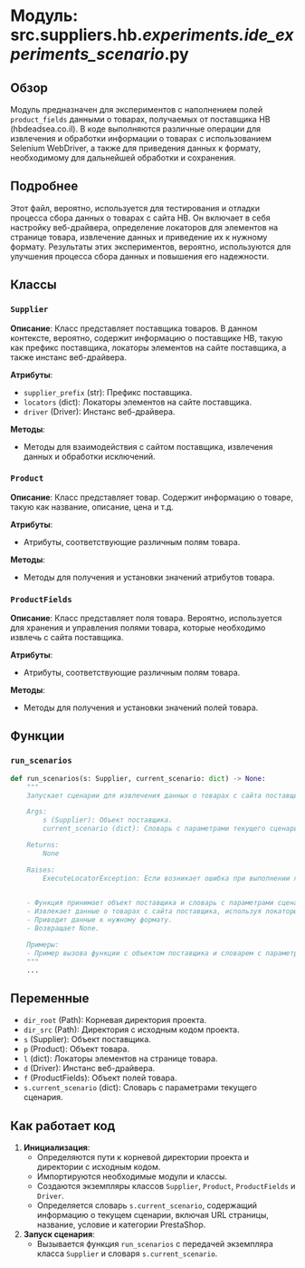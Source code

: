 # Модуль: src.suppliers.hb._experiments.ide_experiments_scenario_.py

## Обзор

Модуль предназначен для экспериментов с наполнением полей `product_fields` данными о товарах, получаемых от поставщика HB (hbdeadsea.co.il). В коде выполняются различные операции для извлечения и обработки информации о товарах с использованием Selenium WebDriver, а также для приведения данных к формату, необходимому для дальнейшей обработки и сохранения.

## Подробнее

Этот файл, вероятно, используется для тестирования и отладки процесса сбора данных о товарах с сайта HB. Он включает в себя настройку веб-драйвера, определение локаторов для элементов на странице товара, извлечение данных и приведение их к нужному формату. Результаты этих экспериментов, вероятно, используются для улучшения процесса сбора данных и повышения его надежности.

## Классы

### `Supplier`

**Описание**: Класс представляет поставщика товаров. В данном контексте, вероятно, содержит информацию о поставщике HB, такую как префикс поставщика, локаторы элементов на сайте поставщика, а также инстанс веб-драйвера.

**Атрибуты**:
- `supplier_prefix` (str): Префикс поставщика.
- `locators` (dict): Локаторы элементов на сайте поставщика.
- `driver` (Driver): Инстанс веб-драйвера.

**Методы**:
- Методы для взаимодействия с сайтом поставщика, извлечения данных и обработки исключений.

### `Product`

**Описание**: Класс представляет товар. Содержит информацию о товаре, такую как название, описание, цена и т.д.

**Атрибуты**:
- Атрибуты, соответствующие различным полям товара.

**Методы**:
- Методы для получения и установки значений атрибутов товара.

### `ProductFields`

**Описание**: Класс представляет поля товара. Вероятно, используется для хранения и управления полями товара, которые необходимо извлечь с сайта поставщика.

**Атрибуты**:
- Атрибуты, соответствующие различным полям товара.

**Методы**:
- Методы для получения и установки значений полей товара.

## Функции

### `run_scenarios`

```python
def run_scenarios(s: Supplier, current_scenario: dict) -> None:
    """
    Запускает сценарии для извлечения данных о товарах с сайта поставщика.

    Args:
        s (Supplier): Объект поставщика.
        current_scenario (dict): Словарь с параметрами текущего сценария.

    Returns:
        None

    Raises:
        ExecuteLocatorException: Если возникает ошибка при выполнении локатора.

    
    - Функция принимает объект поставщика и словарь с параметрами сценария.
    - Извлекает данные о товарах с сайта поставщика, используя локаторы, определенные в объекте поставщика.
    - Приводит данные к нужному формату.
    - Возвращает None.

    Примеры:
    - Пример вызова функции с объектом поставщика и словарем с параметрами сценария.
    """
    ...
```

## Переменные

- `dir_root` (Path): Корневая директория проекта.
- `dir_src` (Path): Директория с исходным кодом проекта.
- `s` (Supplier): Объект поставщика.
- `p` (Product): Объект товара.
- `l` (dict): Локаторы элементов на странице товара.
- `d` (Driver): Инстанс веб-драйвера.
- `f` (ProductFields): Объект полей товара.
- `s.current_scenario` (dict): Словарь с параметрами текущего сценария.

## Как работает код

1.  **Инициализация**:
    *   Определяются пути к корневой директории проекта и директории с исходным кодом.
    *   Импортируются необходимые модули и классы.
    *   Создаются экземпляры классов `Supplier`, `Product`, `ProductFields` и `Driver`.
    *   Определяется словарь `s.current_scenario`, содержащий информацию о текущем сценарии, включая URL страницы, название, условие и категории PrestaShop.
2.  **Запуск сценария**:
    *   Вызывается функция `run_scenarios` с передачей экземпляра класса `Supplier` и словаря `s.current_scenario`.